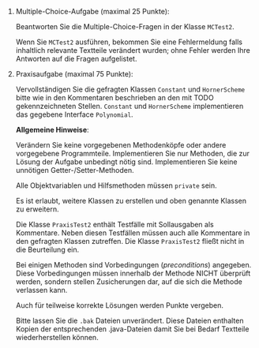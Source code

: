 1. Multiple-Choice-Aufgabe (maximal 25 Punkte):

    Beantworten Sie die Multiple-Choice-Fragen in der Klasse `MCTest2`. 
    
    Wenn Sie `MCTest2` ausführen, bekommen Sie eine Fehlermeldung falls inhaltlich relevante
    Textteile verändert wurden; ohne Fehler werden Ihre Antworten auf die Fragen aufgelistet.

2. Praxisaufgabe (maximal 75 Punkte):

    Vervollständigen Sie die gefragten Klassen `Constant` und `HornerScheme` bitte wie in den Kommentaren
    beschrieben an den mit TODO gekennzeichneten Stellen.
    `Constant` und `HornerScheme` implementieren das gegebene Interface `Polynomial`.

    **Allgemeine Hinweise**:
    
    Verändern Sie keine vorgegebenen Methodenköpfe oder andere vorgegebene Programmteile.
    Implementieren Sie nur Methoden, die zur Lösung der Aufgabe unbedingt nötig sind.
    Implementieren Sie keine unnötigen Getter-/Setter-Methoden.

    Alle Objektvariablen und Hilfsmethoden müssen `private` sein.

    Es ist erlaubt, weitere Klassen zu erstellen und oben genannte Klassen zu erweitern.

    Die Klasse `PraxisTest2` enthält Testfälle mit Sollausgaben als Kommentare.
    Neben diesen Testfällen müssen auch alle Kommentare in den gefragten Klassen zutreffen.
    Die Klasse `PraxisTest2` fließt nicht in die Beurteilung ein.

    Bei einigen Methoden sind Vorbedingungen (_preconditions_) angegeben.
    Diese Vorbedingungen müssen innerhalb der Methode NICHT überprüft werden,
    sondern stellen Zusicherungen dar, auf die sich die Methode verlassen kann.

    Auch für teilweise korrekte Lösungen werden Punkte vergeben.

    Bitte lassen Sie die `.bak` Dateien unverändert. Diese Dateien enthalten Kopien der
    entsprechenden .java-Dateien damit Sie bei Bedarf Textteile wiederherstellen können.
